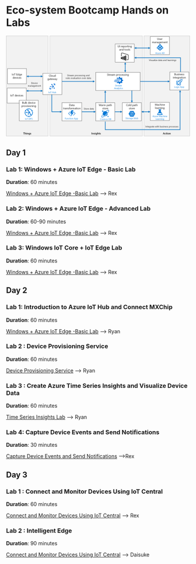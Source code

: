 # Eco-system Bootcamp Hands on Labs

![Imported Script](images/ref_architecture.png "Header Image")

## Day 1

### Lab 1: Windows + Azure IoT Edge - Basic Lab

**Duration**: 60 minutes

[Windows + Azure IoT Edge -Basic Lab](Day1-HOL1.md)  --> Rex


### Lab 2: Windows + Azure IoT Edge - Advanced Lab

**Duration**: 60-90 minutes

[Windows + Azure IoT Edge -Basic Lab](Day1-HOL2.md) --> Rex

### Lab 3: Windows IoT Core + IoT Edge Lab

**Duration**: 60 minutes

[Windows + Azure IoT Edge -Basic Lab](Day1-HOL3.md) --> Rex

## Day 2

### Lab 1: Introduction to Azure IoT Hub and Connect MXChip

**Duration**: 60 minutes

[Windows + Azure IoT Edge -Basic Lab](Day2-HOL1.md) --> Ryan 
<!-- [Azure IoTHub with MXChip](https://github.com/Azure-Samples/azureiotlabs/blob/master/IoTHub/README.md) -->

### Lab 2 : Device Provisioning Service 

**Duration**: 60 minutes

[Device Provisioning Service](Day2-HOL2.md) --> Ryan 

### Lab 3 : Create Azure Time Series Insights and Visualize Device Data

**Duration**: 60 minutes

[Time Series Insights Lab](https://github.com/Azure-Samples/azureiotlabs/blob/master/timeseriesinsights/README.md) --> Ryan

### Lab 4: Capture Device Events and Send Notifications

**Duration**: 30 minutes

[Capture Device Events and Send Notifications](https://github.com/Azure-Samples/azureiotlabs/blob/master/EventGrid/README.md) -->Rex





## Day 3

### Lab 1 : Connect and Monitor Devices Using IoT Central  

**Duration**: 60 minutes

[Connect and Monitor Devices Using IoT Central](https://docs.microsoft.com/en-us/azure/iot-central/howto-connect-devkit) --> Rex

### Lab 2 : Intelligent Edge  

**Duration**: 90 minutes

[Connect and Monitor Devices Using IoT Central](https://docs.microsoft.com/en-us/azure/iot-central/howto-connect-devkit) --> Daisuke
